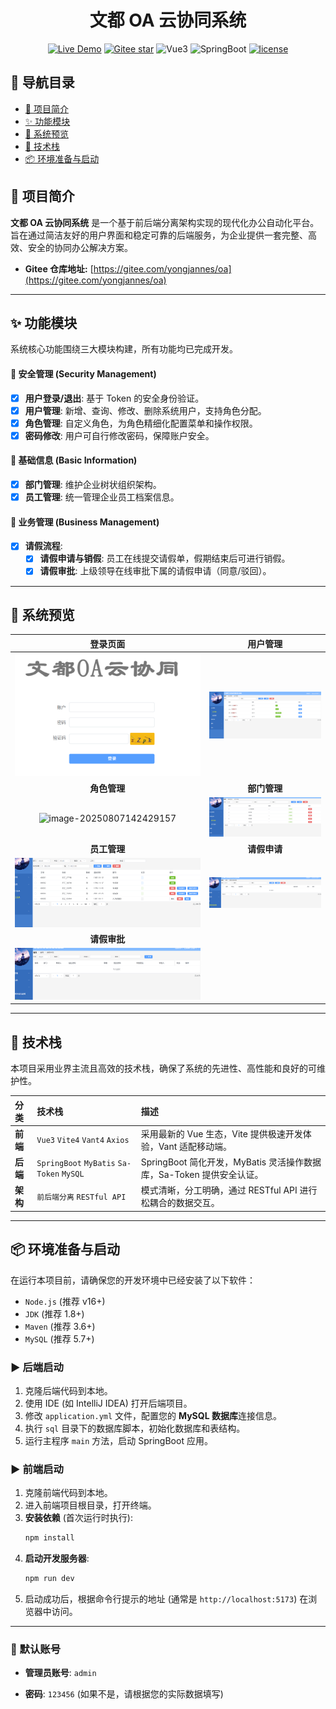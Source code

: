 <h1 align="center">文都 OA 云协同系统</h1>

<p align="center">
  <a href="http://18.221.150.100:8088/"><img src="https://img.shields.io/badge/Demo-在线预览-green?style=for-the-badge&logo=Cloudflare" alt="Live Demo"></a>
  <a href="https://gitee.com/yongjannes/oa/stargazers"><img src="https://gitee.com/yongjannes/oa/badge/star.svg?theme=dark" alt="Gitee star"></a>
  <img src="https://img.shields.io/badge/Vue-3.x-4FC08D?logo=vue.js" alt="Vue3">
  <img src="https://img.shields.io/badge/Spring--Boot-2.x-6DB33F?logo=spring" alt="SpringBoot">
  <a href="./LICENSE"><img src="https://img.shields.io/badge/license-MIT-blue.svg" alt="license"></a>
</p>

## 🧭 导航目录

- [📖 项目简介](#-项目简介)
- [✨ 功能模块](#-功能模块)
- [📸 系统预览](#-系统预览)
- [🚀 技术栈](#-技术栈)
- [📦 环境准备与启动](#-环境准备与启动)

## 📖 项目简介

**文都 OA 云协同系统** 是一个基于前后端分离架构实现的现代化办公自动化平台。旨在通过简洁友好的用户界面和稳定可靠的后端服务，为企业提供一套完整、高效、安全的协同办公解决方案。

- **Gitee 仓库地址:** [https://gitee.com/yongjannes/oa](https://gitee.com/yongjannes/oa)

---

## ✨ 功能模块

系统核心功能围绕三大模块构建，所有功能均已完成开发。

#### 🔐 安全管理 (Security Management)

- [x] **用户登录/退出**: 基于 Token 的安全身份验证。
- [x] **用户管理**: 新增、查询、修改、删除系统用户，支持角色分配。
- [x] **角色管理**: 自定义角色，为角色精细化配置菜单和操作权限。
- [x] **密码修改**: 用户可自行修改密码，保障账户安全。

#### 🏢 基础信息 (Basic Information)

- [x] **部门管理**: 维护企业树状组织架构。
- [x] **员工管理**: 统一管理企业员工档案信息。

#### 📄 业务管理 (Business Management)

- [x] **请假流程**:
  - [x] **请假申请与销假**: 员工在线提交请假单，假期结束后可进行销假。
  - [x] **请假审批**: 上级领导在线审批下属的请假申请（同意/驳回）。

---

## 📸 系统预览

|                           登录页面                           |                           用户管理                           |
| :----------------------------------------------------------: | :----------------------------------------------------------: |
| ![image-20250807142408132](https://raw.githubusercontent.com/yongjannes/Pictures/master/img/20250807142408171.png) | ![image-20250807142422287](https://raw.githubusercontent.com/yongjannes/Pictures/master/img/20250807142422362.png) |
|                         **角色管理**                         |                         **部门管理**                         |
| ![image-20250807142429157](C:/Users/JY/AppData/Roaming/Typora/typora-user-images/image-20250807142429157.png) | ![image-20250807142449870](https://raw.githubusercontent.com/yongjannes/Pictures/master/img/20250807142449942.png) |
|                         **员工管理**                         |                         **请假申请**                         |
| ![image-20250807142458221](https://raw.githubusercontent.com/yongjannes/Pictures/master/img/20250807142458294.png) | ![image-20250807142506127](https://raw.githubusercontent.com/yongjannes/Pictures/master/img/20250807142506205.png) |
|                         **请假审批**                         |                                                              |
| ![image-20250807142510631](https://raw.githubusercontent.com/yongjannes/Pictures/master/img/20250807142510691.png) |                                                              |


---

## 🚀 技术栈

本项目采用业界主流且高效的技术栈，确保了系统的先进性、高性能和良好的可维护性。

| 分类     | 技术栈                                    | 描述                                                         |
| :------- | :---------------------------------------- | :----------------------------------------------------------- |
| **前端** | `Vue3` `Vite4` `Vant4` `Axios`            | 采用最新的 Vue 生态，Vite 提供极速开发体验，Vant 适配移动端。 |
| **后端** | `SpringBoot` `MyBatis` `Sa-Token` `MySQL` | SpringBoot 简化开发，MyBatis 灵活操作数据库，Sa-Token 提供安全认证。 |
| **架构** | `前后端分离` `RESTful API`                | 模式清晰，分工明确，通过 RESTful API 进行松耦合的数据交互。  |

---

## 📦 环境准备与启动

在运行本项目前，请确保您的开发环境中已经安装了以下软件：

-   `Node.js` (推荐 v16+)
-   `JDK` (推荐 1.8+)
-   `Maven` (推荐 3.6+)
-   `MySQL` (推荐 5.7+)

### ▶️ 后端启动

1.  克隆后端代码到本地。
2.  使用 IDE (如 IntelliJ IDEA) 打开后端项目。
3.  修改 `application.yml` 文件，配置您的 **MySQL 数据库**连接信息。
4.  执行 `sql` 目录下的数据库脚本，初始化数据库和表结构。
5.  运行主程序 `main` 方法，启动 SpringBoot 应用。

### ▶️ 前端启动

1.  克隆前端代码到本地。
2.  进入前端项目根目录，打开终端。
3.  **安装依赖** (首次运行时执行):
    ```bash
    npm install
    ```
4.  **启动开发服务器**:
    ```bash
    npm run dev
    ```
5.  启动成功后，根据命令行提示的地址 (通常是 `http://localhost:5173`) 在浏览器中访问。

---

### 🔑 默认账号

-   **管理员账号**: `admin`

-   **密码**: `123456`  (如果不是，请根据您的实际数据填写)

